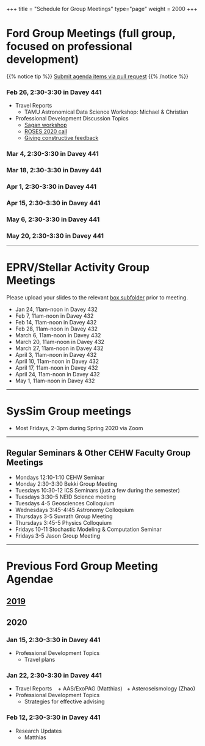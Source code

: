 +++
title = "Schedule for Group Meetings"
type="page"
weight = 2000
+++

# Ford Group Meetings (full group, focused on professional development)
{{% notice tip %}}
[Submit agenda items via pull request](https://github.com/eford/GroupLabManual/blob/master/content/schedule/_index.md)
{{% /notice %}}

### Feb 26, 2:30-3:30 in Davey 441
- Travel Reports
   + TAMU Astronomical Data Science Workshop: Michael & Christian
- Professional Development Discussion Topics
   + [Sagan workshop](http://nexsci.caltech.edu/workshop/2020/)
   + [ROSES 2020 call](http://solicitation.nasaprs.com/ROSES2020)
   + [Giving constructive feedback](https://www.nytimes.com/2020/02/24/smarter-living/how-to-give-helpful-feedback.html)

### Mar  4, 2:30-3:30 in Davey 441


### Mar 18, 2:30-3:30 in Davey 441
### Apr  1, 2:30-3:30 in Davey 441
### Apr 15, 2:30-3:30 in Davey 441
### May  6, 2:30-3:30 in Davey 441
### May  20, 2:30-3:30 in Davey 441

------------------------------

# EPRV/Stellar Activity Group Meetings
Please upload your slides to the relevant [box subfolder](https://psu.app.box.com/folder/73137281610) prior to meeting.

- Jan 24, 11am-noon in Davey 432
- Feb  7, 11am-noon in Davey 432
- Feb 14, 11am-noon in Davey 432
- Feb 28, 11am-noon in Davey 432
- March  6, 11am-noon in Davey 432
- March 20, 11am-noon in Davey 432
- March 27, 11am-noon in Davey 432
- April  3, 11am-noon in Davey 432
- April 10, 11am-noon in Davey 432
- April 17, 11am-noon in Davey 432
- April 24, 11am-noon in Davey 432
- May  1, 11am-noon in Davey 432

------------------------------

# SysSim Group meetings
- Most Fridays, 2-3pm during Spring 2020 via Zoom

------------------------------
## Regular Seminars & Other CEHW Faculty Group Meetings
- Mondays 12:10-1:10 CEHW Seminar
- Monday 2:30-3:30  Bekki Group Meeting
- Tuesdays 10:30-12 ICS Seminars (just a few during the semester)
- Tuesdays 3:30-5 NEID Science meeting
- Tuesdays 4-5 Geosciences Colloquium
- Wednesdays 3:45-4:45 Astronomy Colloquium
- Thursdays 3-5 Suvrath Group Meeting
- Thursdays 3:45-5 Physics Colloquium
- Fridays 10-11 Stochastic Modeling & Computation Seminar
- Fridays 3-5 Jason Group Meeting


------------------------------
# Previous Ford Group Meeting Agendae
## [2019](2019)

## 2020
### Jan 15, 2:30-3:30 in Davey 441
- Professional Development Topics
   + Travel plans 

### Jan 22, 2:30-3:30 in Davey 441
- Travel Reports
   + AAS/ExoPAG (Matthias)
   + Asteroseismology (Zhao)
- Professional Development Topics
   + Strategies for effective advising


### Feb 12, 2:30-3:30 in Davey 441
- Research Updates
   + Matthias
